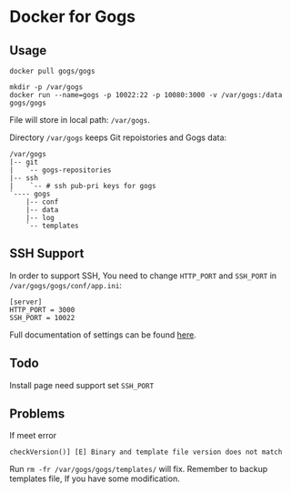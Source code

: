 # Docker for Gogs

## Usage

```
docker pull gogs/gogs

mkdir -p /var/gogs
docker run --name=gogs -p 10022:22 -p 10080:3000 -v /var/gogs:/data gogs/gogs
```

File will store in local path: `/var/gogs`.

Directory `/var/gogs` keeps Git repoistories and Gogs data:

    /var/gogs
    |-- git
    |   `-- gogs-repositories
    |-- ssh
    |    `-- # ssh pub-pri keys for gogs
    `---- gogs
        |-- conf
        |-- data
        |-- log
        `-- templates

## SSH Support

In order to support SSH, You need to change `HTTP_PORT` and `SSH_PORT` in `/var/gogs/gogs/conf/app.ini`:

```
[server]
HTTP_PORT = 3000
SSH_PORT = 10022
```

Full documentation of settings can be found [here](http://gogs.io/docs/advanced/configuration_cheat_sheet.html).

## Todo
Install page need support set `SSH_PORT`

## Problems

If meet error

```
checkVersion()] [E] Binary and template file version does not match
```

Run `rm -fr /var/gogs/gogs/templates/` will fix. Remember to backup templates file, If you have some modification.
